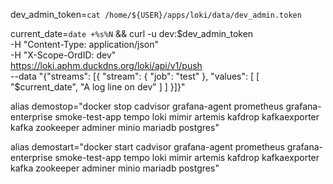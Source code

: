 
dev_admin_token=`cat /home/${USER}/apps/loki/data/dev_admin.token`

current_date=`date +%s%N` && curl -u dev:$dev_admin_token \
-H "Content-Type: application/json" \
-H "X-Scope-OrdID: dev" \
https://loki.aphm.duckdns.org/loki/api/v1/push \
--data "{\"streams\": [{ \"stream\": { \"job\": \"test\" }, \"values\": [ [ \"$current_date\", \"A log line on dev\" ] ] }]}"


alias demostop="docker stop cadvisor grafana-agent prometheus grafana-enterprise smoke-test-app tempo loki mimir artemis kafdrop kafkaexporter kafka zookeeper adminer minio mariadb postgres"

alias demostart="docker start cadvisor grafana-agent prometheus grafana-enterprise smoke-test-app tempo loki mimir artemis kafdrop kafkaexporter kafka zookeeper adminer minio mariadb postgres"